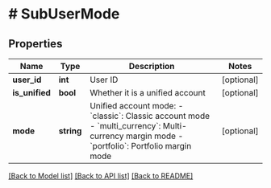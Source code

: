 # # SubUserMode

## Properties

Name | Type | Description | Notes
------------ | ------------- | ------------- | -------------
**user_id** | **int** | User ID | [optional] 
**is_unified** | **bool** | Whether it is a unified account | [optional] 
**mode** | **string** | Unified account mode: - &#x60;classic&#x60;: Classic account mode - &#x60;multi_currency&#x60;: Multi-currency margin mode - &#x60;portfolio&#x60;: Portfolio margin mode | [optional] 

[[Back to Model list]](../../README.md#documentation-for-models) [[Back to API list]](../../README.md#documentation-for-api-endpoints) [[Back to README]](../../README.md)
